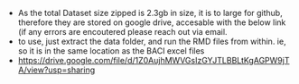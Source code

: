  - As the total Dataset size zipped is 2.3gb in size, it is to large for github, therefore they are stored on google drive, accesable with the below link (if any errors are encoutered please reach out via email.
 - to use, just extract the data folder, and run the RMD files from within. ie, so it is in the same location as the BACI excel files
 - https://drive.google.com/file/d/1Z0AujhMWVGsIzGYJTLBBLtKgAGPW9jTA/view?usp=sharing
